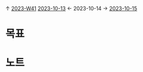 
↑ [2023-W41](2023-W41.md)
[2023-10-13](2023-10-13.md) ← 2023-10-14 → [2023-10-15](2023-10-15.md)


# 목표



# 노트





